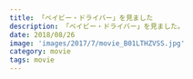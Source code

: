```yaml
---
title: 「ベイビー・ドライバー」を見ました
description: 「ベイビー・ドライバー」を見ました。
date: 2018/08/26
image: 'images/2017/7/movie_B01LTHZVSS.jpg'
category: movie
tags: movie
---
```

